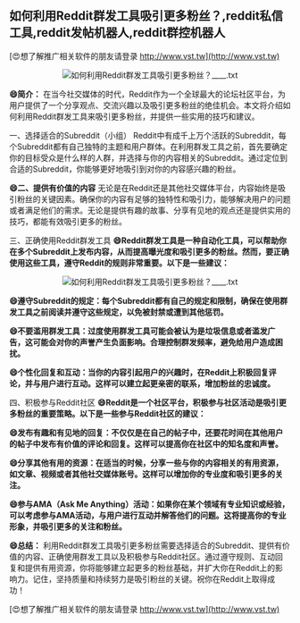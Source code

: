 ## **如何利用Reddit群发工具吸引更多粉丝？,reddit私信工具,reddit发帖机器人,reddit群控机器人**

[😍想了解推广相关软件的朋友请登录 http://www.vst.tw](http://www.vst.tw)

 <center><img src="https://vst.tw/MP4/tuiguang/png/1.png" alt="如何利用Reddit群发工具吸引更多粉丝？____.txt"></center>

**😄简介：**
在当今社交媒体的时代，Reddit作为一个全球最大的论坛社区平台，为用户提供了一个分享观点、交流兴趣以及吸引更多粉丝的绝佳机会。本文将介绍如何利用Reddit群发工具来吸引更多粉丝，并提供一些实用的技巧和建议。

一、选择适合的Subreddit（小组）
Reddit中有成千上万个活跃的Subreddit，每个Subreddit都有自己独特的主题和用户群体。在利用群发工具之前，首先要确定你的目标受众是什么样的人群，并选择与你的内容相关的Subreddit。通过定位到合适的Subreddit，你能够更好地吸引到对你的内容感兴趣的粉丝。

**😄二、提供有价值的内容**
无论是在Reddit还是其他社交媒体平台，内容始终是吸引粉丝的关键因素。确保你的内容有足够的独特性和吸引力，能够解决用户的问题或者满足他们的需求。无论是提供有趣的故事、分享有见地的观点还是提供实用的技巧，都能有效吸引更多的粉丝。

三、正确使用Reddit群发工具
**😄Reddit群发工具是一种自动化工具，可以帮助你在多个Subreddit上发布内容，从而提高曝光度和吸引更多的粉丝。然而，要正确使用这些工具，遵守Reddit的规则非常重要。以下是一些建议：**

 <center><img src="https://vst.tw/MP4/tuiguang/png/7.png" alt="如何利用Reddit群发工具吸引更多粉丝？____.txt"></center>

**😄遵守Subreddit的规定：每个Subreddit都有自己的规定和限制，确保在使用群发工具之前阅读并遵守这些规定，以免被封禁或遭到其他惩罚。**

**😄不要滥用群发工具：过度使用群发工具可能会被认为是垃圾信息或者滥发广告，这可能会对你的声誉产生负面影响。合理控制群发频率，避免给用户造成困扰。**

**😄个性化回复和互动：当你的内容引起用户的兴趣时，在Reddit上积极回复评论，并与用户进行互动。这样可以建立起更亲密的联系，增加粉丝的忠诚度。**

四、积极参与Reddit社区
**😄Reddit是一个社区平台，积极参与社区活动是吸引更多粉丝的重要策略。以下是一些参与Reddit社区的建议：**

**😄发布有趣和有见地的回复：不仅仅是在自己的帖子中，还要花时间在其他用户的帖子中发布有价值的评论和回复。这样可以提高你在社区中的知名度和声誉。**

**😄分享其他有用的资源：在适当的时候，分享一些与你的内容相关的有用资源，如文章、视频或者其他社交媒体账号。这样可以增加你的专业度和吸引更多的关注。**

**😄参与AMA（Ask Me Anything）活动：如果你在某个领域有专业知识或经验，可以考虑参与AMA活动，与用户进行互动并解答他们的问题。这将提高你的专业形象，并吸引更多的关注和粉丝。**

**😄总结：**
利用Reddit群发工具吸引更多粉丝需要选择适合的Subreddit、提供有价值的内容、正确使用群发工具以及积极参与Reddit社区。通过遵守规则、互动回复和提供有用资源，你将能够建立起更多的粉丝基础，并扩大你在Reddit上的影响力。记住，坚持质量和持续努力是吸引粉丝的关键。祝你在Reddit上取得成功！

[😍想了解推广相关软件的朋友请登录 http://www.vst.tw](http://www.vst.tw)



